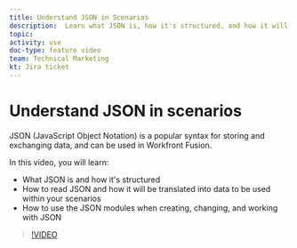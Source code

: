 ```yaml
---
title: Understand JSON in Scenarios
description:  Learn what JSON is, how it's structured, and how it will be translated into data to be used within your scenarios in [!DNL Adobe Workfront Fusion].
topic: 
activity: use
doc-type: feature video
team: Technical Marketing
kt: Jira ticket 
---
```

# Understand JSON in scenarios

JSON (JavaScript Object Notation) is a popular syntax for storing and exchanging data, and can be used in Workfront Fusion.

In this video, you will learn:

* What JSON is and how it's structured
* How to read JSON and how it will be translated into data to be used within your scenarios
* How to use the JSON modules when creating, changing, and working with JSON

>[!VIDEO](https://video.tv.adobe.com/v/335300/?quality=12)
